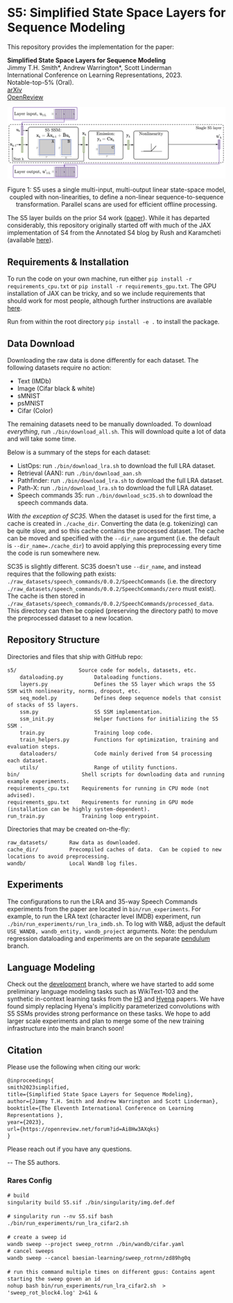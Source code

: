 # S5: Simplified State Space Layers for Sequence Modeling

This repository provides the implementation for the
paper:

**Simplified State Space Layers for Sequence Modeling**  
Jimmy T.H. Smith\*, Andrew Warrington\*, Scott Linderman  
International Conference on Learning Representations, 2023.  
Notable-top-5% (Oral).  
[arXiv](https://arxiv.org/abs/2208.04933)  
[OpenReview](https://openreview.net/forum?id=Ai8Hw3AXqks)

![](./docs/figures/pngs/s5-matrix-blocks.png)
<p style="text-align: center;">
Figure 1:  S5 uses a single multi-input, multi-output linear state-space model, coupled with non-linearities, to define a non-linear sequence-to-sequence transformation. Parallel scans are used for efficient offline processing. 
</p>


The S5 layer builds on the prior S4 work ([paper](https://arxiv.org/abs/2111.00396)). While it has departed considerably, this repository originally started off with much of the JAX implementation of S4 from the
Annotated S4 blog by Rush and Karamcheti (available [here](https://github.com/srush/annotated-s4)).


## Requirements & Installation
To run the code on your own machine, run either `pip install -r requirements_cpu.txt` or `pip install -r requirements_gpu.txt`.  The GPU installation of JAX can be tricky, and so we include requirements that should work for most people, although further instructions are available [here](https://github.com/google/jax#installation).

Run from within the root directory `pip install -e .` to install the package. 


## Data Download
Downloading the raw data is done differently for each dataset.  The following datasets require no action:
- Text (IMDb)
- Image (Cifar black & white)
- sMNIST
- psMNIST
- Cifar (Color)

The remaining datasets need to be manually downloaded.  To download _everything_, run `./bin/download_all.sh`.  This will download quite a lot of data and will take some time.  

Below is a summary of the steps for each dataset:
- ListOps: run `./bin/download_lra.sh` to download the full LRA dataset.  
- Retrieval (AAN): run `./bin/download_aan.sh`
- Pathfinder: run `./bin/download_lra.sh` to download the full LRA dataset.
- Path-X: run `./bin/download_lra.sh` to download the full LRA dataset.
- Speech commands 35: run `./bin/download_sc35.sh` to download the speech commands data.

*With the exception of SC35.*  When the dataset is used for the first time, a cache is created in `./cache_dir`.  Converting the data (e.g. tokenizing) can be quite slow, and so this cache contains the processed dataset.  The cache can be moved and specified with the `--dir_name` argument (i.e. the default is `--dir_name=./cache_dir`) to avoid applying this preprocessing every time the code is run somewhere new.

SC35 is slightly different.  SC35 doesn't use `--dir_name`, and instead requires that the following path exists: `./raw_datasets/speech_commands/0.0.2/SpeechCommands` (i.e. the directory `./raw_datasets/speech_commands/0.0.2/SpeechCommands/zero` must exist).  The cache is then stored in `./raw_datasets/speech_commands/0.0.2/SpeechCommands/processed_data`.  This directory can then be copied (preserving the directory path) to move the preprocessed dataset to a new location.


## Repository Structure
Directories and files that ship with GitHub repo:
```
s5/                    Source code for models, datasets, etc.
    dataloading.py          Dataloading functions.
    layers.py               Defines the S5 layer which wraps the S5 SSM with nonlinearity, norms, dropout, etc.
    seq_model.py            Defines deep sequence models that consist of stacks of S5 layers.
    ssm.py                  S5 SSM implementation.
    ssm_init.py             Helper functions for initializing the S5 SSM .
    train.py                Training loop code.
    train_helpers.py        Functions for optimization, training and evaluation steps.
    dataloaders/            Code mainly derived from S4 processing each dataset.
    utils/                  Range of utility functions.
bin/                    Shell scripts for downloading data and running example experiments.
requirements_cpu.txt    Requirements for running in CPU mode (not advised).
requirements_gpu.txt    Requirements for running in GPU mode (installation can be highly system-dependent).
run_train.py            Training loop entrypoint.
```

Directories that may be created on-the-fly:
```
raw_datasets/       Raw data as downloaded.
cache_dir/          Precompiled caches of data.  Can be copied to new locations to avoid preprocessing.
wandb/              Local WandB log files.
```

## Experiments

The configurations to run the LRA and 35-way Speech Commands experiments from the paper are located in  `bin/run_experiments`. For example,
to run the LRA text (character level IMDB) experiment, run `./bin/run_experiments/run_lra_imdb.sh`. 
To log with W&B, adjust the default `USE_WANDB, wandb_entity, wandb_project` arguments. 
Note: the pendulum
regression dataloading and experiments are on the separate [pendulum](https://github.com/lindermanlab/S5/tree/pendulum) branch.

## Language Modeling
Check out the [development](https://github.com/lindermanlab/S5/tree/development) branch, where we have started to add some preliminary language modeling tasks such 
as WikiText-103 and the synthetic in-context learning tasks from the [H3](https://arxiv.org/abs/2212.14052) and [Hyena](https://arxiv.org/abs/2302.10866) papers.
We have found simply replacing Hyena's implicitly parameterized convolutions with S5 SSMs provides strong performance on these tasks.
We hope to add larger scale experiments and plan to merge some of the new training infrastructure into the main branch soon!


## Citation
Please use the following when citing our work:
```
@inproceedings{
smith2023simplified,
title={Simplified State Space Layers for Sequence Modeling},
author={Jimmy T.H. Smith and Andrew Warrington and Scott Linderman},
booktitle={The Eleventh International Conference on Learning Representations },
year={2023},
url={https://openreview.net/forum?id=Ai8Hw3AXqks}
}
```

Please reach out if you have any questions.

-- The S5 authors.


### Rares Config
```
# build
singularity build S5.sif ./bin/singularity/img.def.def

# singularity run --nv S5.sif bash ./bin/run_experiments/run_lra_cifar2.sh

# create a sweep id
wandb sweep --project sweep_rotrnn ./bin/wandb/cifar.yaml
# cancel sweeps
wandb sweep --cancel baesian-learning/sweep_rotrnn/zd89hg0q

# run this command multiple times on different gpus: Contains agent starting the sweep goven an id
nohup bash bin/run_experiments/run_lra_cifar2.sh  > 'sweep_rot_block4.log' 2>&1 &
```
